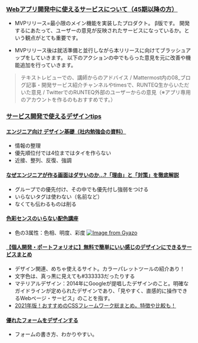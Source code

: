 ### [Webアプリ開発中に使えるサービスについて（45期以降の方）](https://school.runteq.jp/v2/mypage/helps/articles/how_to_solve_web_application?gretel_word=Web%E3%82%A2%E3%83%97%E3%83%AA%E9%96%A2%E9%80%A3)
- MVPリリース=最小限のメイン機能を実装したプロダクト。 β版です。
開発するにあたって、ユーザーの意見が反映されたサービスになっているか。という観点がとても重要です。

- MVPリリース後は就活準備と並行しながら本リリースに向けてブラッシュアップをしていきます。
以下のアクションの中でもらった意見を元に改善や機能追加を行っていきます。
> テキストレビューでの、講師からのアドバイス / Mattermost内の08_ブログ記事・開発サービス紹介チャンネルやtimesで、RUNTEQ生からいただいた意見 / TwitterでのRUNTEQ外部のユーザーからの意見（※アプリ専用のアカウントを作るのもおすすめです。）

### [サービス開発で使えるデザインtips](https://school.runteq.jp/v2/mypage/helps/articles/design_tips?gretel_word=Web%E3%82%A2%E3%83%97%E3%83%AA%E9%96%A2%E9%80%A3)

#### [エンジニア向け デザイン基礎（社内勉強会の資料）](https://qiita.com/xrxoxcxox/items/01ae9d1515fdf794e1f5)
- 情報の整理
- 優先順位付では4位まではタイを作らない
- 近接、整列、反復、強調

#### [なぜエンジニアが作る画面はダサいのか…?「理由」と「対策」を徹底解説](https://qiita.com/mskmiki/items/544149987475719e417b)
- グループでの優先付け、その中でも優先付し強弱をつける
- いらないタグは使わない（名前など）
- なくても伝わるものは削る

#### [色彩センスのいらない配色講座](https://www.slideshare.net/slideshow/ss-9003317/9003317)
- 色の3属性：色相、明度、彩度
[![Image from Gyazo](https://i.gyazo.com/98073db5c2de82fb603a9ad07140c65f.png)](https://gyazo.com/98073db5c2de82fb603a9ad07140c65f)


#### [【個人開発・ポートフォリオに】無料で簡単にいい感じのデザインにできるサービスまとめ](https://qiita.com/aiandrox/items/4196c8f5b564d29fdce7)
- デザイン関連、めちゃ使えるサイト。カラーパレットツールの紹介あり！
- 文字色は、真っ黒に見えても#333333だったりする
- マテリアルデザイン：2014年にGoogleが提唱したデザインのこと。明確なガイドラインが定められたデザインであり、「見やすく、直感的に操作できるWebページ・サービス」のことを指す。
- [2021年版！おすすめのCSSフレームワーク総まとめ。特徴や比較も！](https://webdesign-trends.net/entry/12965#6_Tachyons)


#### [優れたフォームをデザインする](https://medium.com/@rayyama/d-9ff35629c4fb)
- フォームの書き方、わかりやすい。

